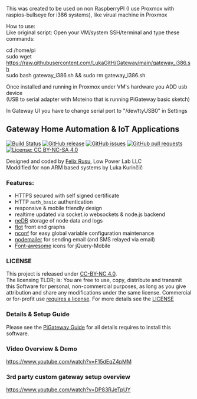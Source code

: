 This was created to be used on non RaspberryPI (I use Proxmox with raspios-bullseye for i386 systems), like virual machine in Proxmox 
<br/>

How to use:
<br/>
Like original script: Open your VM/system SSH/terminal and type these commands:
<br/>

cd /home/pi<br/>
sudo wget https://raw.githubusercontent.com/LukaGitH/Gateway/main/gateway_i386.sh<br/>
sudo bash gateway_i386.sh && sudo rm gateway_i386.sh<br/>

Once installed and running in Proxmox under VM's hardware you ADD usb device<br/>(USB to serial adapter with Moteino that is running PiGateway basic sketch)<br/>

In Gateway UI you have to change serial port to "/dev/ttyUSB0" in Settings

Gateway Home Automation & IoT Applications
----------------
[![Build Status](https://app.travis-ci.com/LowPowerLab/RaspberryPi-Gateway.svg)](https://app.travis-ci.com/LowPowerLab/RaspberryPi-Gateway)
[![GitHub release](https://img.shields.io/github/release/LowPowerLab/RaspberryPi-Gateway.svg)](https://github.com/LowPowerLab/RaspberryPi-Gateway)
[![GitHub issues](https://img.shields.io/github/issues/LowPowerLab/RaspberryPi-Gateway.svg)](https://github.com/LowPowerLab/RaspberryPi-Gateway/issues)
[![GitHub pull requests](https://img.shields.io/github/issues-pr/LowPowerLab/RaspberryPi-Gateway.svg)](https://github.com/LowPowerLab/RaspberryPi-Gateway/pulls)
[![License: CC BY-NC-SA 4.0](https://img.shields.io/badge/License-CC%20BY--NC--SA%204.0-lightgrey.svg)](https://creativecommons.org/licenses/by-nc-sa/4.0/)

Designed and coded by [Felix Rusu](https://lowpowerlab.com/contact), Low Power Lab LLC
<br/>
Moddified for non ARM based systems by Luka Kurinčič
<br/>

### Features:
- HTTPS secured with self signed certificate
- HTTP `auth_basic` authentication
- responsive & mobile friendly design
- realtime updated via socket.io websockets & node.js backend 
- [neDB](https://github.com/louischatriot/nedb) storage of node data and logs
- [flot](http://flotcharts.org/) front end graphs
- [nconf](https://github.com/indexzero/nconf) for easy global variable configuration maintenance
- [nodemailer](https://github.com/andris9/Nodemailer) for sending email (and SMS relayed via email)
- [Font-awesome](http://htmlpreview.github.io/?https://github.com/dotcastle/jquery-mobile-font-awesome/blob/master/index.html) icons for jQuery-Mobile

### LICENSE
This project is released under [CC-BY-NC 4.0](https://creativecommons.org/licenses/by-nc/4.0/).<br/>
The licensing TLDR; is: You are free to use, copy, distribute and transmit this Software for personal, non-commercial purposes, as long as you give attribution and share any modifications under the same license. Commercial or for-profit use [requires a license](https://lowpowerlab.com/contact).
For more details see the [LICENSE](https://github.com/LowPowerLab/RaspberryPi-Gateway/blob/master/LICENSE)

### Details & Setup Guide
Please see the [PiGateway Guide](https://lowpowerlab.com/guide/gateway/) for all details requires to install this software.

### Video Overview & Demo
https://www.youtube.com/watch?v=F15dEqZ4pMM

### 3rd party custom gateway setup overview
https://www.youtube.com/watch?v=DP83RJeTpUY

